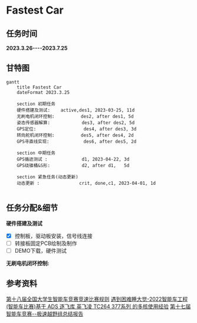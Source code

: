 # Fastest Car
## 任务时间
**2023.3.26----2023.7.25**

## 甘特图

~~~mermaid
gantt
    title Fastest Car
    dateFormat 2023.3.25
    
    section 初期任务
    硬件搭建及测试:    active,des1, 2023-03-25, 11d
    无刷电机闭环控制:          des2, after des1, 5d
    姿态传感器解算:            des3, after des2, 5d
    GPS定位:                  des4, after des3, 3d
    转向舵机闭环控制:          des5, after des4, 2d
    GPS寻直线实现:             des6, after des5, 2d
 
    section 中期任务
    GPS循迹测试 :             d1, 2023-04-22, 3d
    GPS绕锥桶&S形:            d2, after d1,   5d

    section 紧急任务(动态更新)
    动态更新 :               crit, done,c1, 2023-04-01, 1d
    
   ~~~




## 任务分配&细节 
**硬件搭建及测试**
- [x] 控制板，驱动板安装，信号线连接
- [ ] 转接板固定PCB绘制及制作
- [ ] DEMO下载，硬件测试

**无刷电机闭环控制:**


## 参考资料
[第十八届全国大学生智能车竞赛竞速比赛规则](https://blog.csdn.net/zhuoqingjoking97298/article/details/127817742)
[遇到困难睡大觉-2022智能车工程](https://gitee.com/zhewana/TroubleSleeping_2022)
[(智能车比赛)基于 ADS 逐飞库 英飞凌 TC264 377系列 的多核使用经验](https://blog.csdn.net/zhou_zhuo/article/details/128751309?csdn_share_tail=%7B%22type%22%3A%22blog%22%2C%22rType%22%3A%22article%22%2C%22rId%22%3A%22128751309%22%2C%22source%22%3A%22zhou_zhuo%22%7D&fromshare=blogdetail)
[第十七届智能车竞赛--极速越野组总结报告](https://blog.csdn.net/m0_46430715/article/details/126709805)

